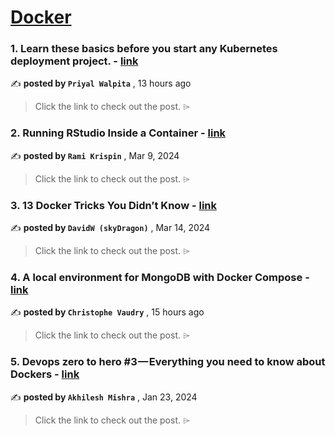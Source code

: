 
<h1><a href=https://medium.com/tag/docker/recommended target="_blank" rel="noopener noreferrer">Docker</a></h1>
<h3>1. Learn these basics before you start any Kubernetes deployment project. - <a href=https://medium.com/@priyalwalpita/learn-these-basics-before-you-start-any-kubernetes-deployment-project-6bec021b2931?source=tag_recommended_feed---------0-84----------docker----------8d0bd1d4_c509_45af_a743_19eb120526ff------- target="_blank" rel="noopener noreferrer">link</a></h3>

✍️ **posted by `Priyal Walpita`** <date> , 13 hours ago</date>

<blockquote>Click the link to check out the post. ⌲</blockquote>

<h3>2. Running RStudio Inside a Container - <a href=https://medium.com/towards-data-science/running-rstudio-inside-a-container-e9db5e809ff8?source=tag_recommended_feed---------1-107----------docker----------8d0bd1d4_c509_45af_a743_19eb120526ff------- target="_blank" rel="noopener noreferrer">link</a></h3>

✍️ **posted by `Rami Krispin`** <date> , Mar 9, 2024</date>

<blockquote>Click the link to check out the post. ⌲</blockquote>

<h3>3. 13 Docker Tricks You Didn’t Know - <a href=https://medium.com/overcast-blog/13-docker-tricks-you-didnt-know-47775a4f678f?source=tag_recommended_feed---------2-85----------docker----------8d0bd1d4_c509_45af_a743_19eb120526ff------- target="_blank" rel="noopener noreferrer">link</a></h3>

✍️ **posted by `DavidW (skyDragon)`** <date> , Mar 14, 2024</date>

<blockquote>Click the link to check out the post. ⌲</blockquote>

<h3>4. A local environment for MongoDB with Docker Compose - <a href=https://medium.com/norsys-octogone/a-local-environment-for-mongodb-with-docker-compose-ba52445b93ed?source=tag_recommended_feed---------3-84----------docker----------8d0bd1d4_c509_45af_a743_19eb120526ff------- target="_blank" rel="noopener noreferrer">link</a></h3>

✍️ **posted by `Christophe Vaudry`** <date> , 15 hours ago</date>

<blockquote>Click the link to check out the post. ⌲</blockquote>

<h3>5. Devops zero to hero #3 — Everything you need to know about Dockers - <a href=https://medium.com/illumination/devops-zero-to-hero-3-everything-you-need-to-know-about-dockers-7ff321b38e6b?source=tag_recommended_feed---------4-107----------docker----------8d0bd1d4_c509_45af_a743_19eb120526ff------- target="_blank" rel="noopener noreferrer">link</a></h3>

✍️ **posted by `Akhilesh Mishra`** <date> , Jan 23, 2024</date>

<blockquote>Click the link to check out the post. ⌲</blockquote>

